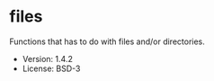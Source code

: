 # files

Functions that has to do with files and/or directories.

* Version: 1.4.2
* License: BSD-3
